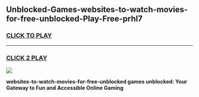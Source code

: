 
## Unblocked-Games-websites-to-watch-movies-for-free-unblocked-Play-Free-prhl7
<h3>
<a href="https://premium76.site?title=websites-to-watch-movies-for-free-unblocked&ref=23A">CLICK TO PLAY</a></h3>
<hr>

<h3>
<a href="https://premium76.site?title=websites-to-watch-movies-for-free-unblocked&ref=23A">CLICK 2 PLAY</a>
  
</h3>

<a href="https://premium76.site?title=websites-to-watch-movies-for-free-unblocked&ref=23A"><img src="https://clearcache.store/games.png"></a>


**websites-to-watch-movies-for-free-unblocked games unblocked: Your Gateway to Fun and Accessible Online Gaming**
